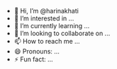 - 👋 Hi, I’m @harinakhati
- 👀 I’m interested in ...
- 🌱 I’m currently learning ...
- 💞️ I’m looking to collaborate on ...
- 📫 How to reach me ...
- 😄 Pronouns: ...
- ⚡ Fun fact: ...

<!---
harinakhati/harinakhati is a ✨ special ✨ repository because its `README.md` (this file) appears on your GitHub profile.
You can click the Preview link to take a look at your changes.
--->

